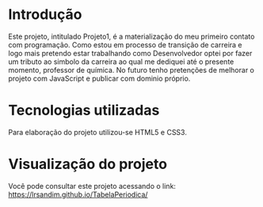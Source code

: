 # Introdução

Este projeto, intitulado Projeto1, é a materialização do meu primeiro contato com programação. Como estou em processo de transição de carreira e logo mais pretendo estar trabalhando como Desenvolvedor optei por fazer um tributo ao simbolo da carreira ao qual me dediquei até o presente momento, professor de química. No futuro tenho pretenções de melhorar o projeto com JavaScript e publicar com dominio próprio.

# Tecnologias utilizadas

Para elaboração do projeto utilizou-se HTML5 e CSS3.

# Visualização do projeto

Você pode consultar este projeto acessando o link: https://lrsandim.github.io/TabelaPeriodica/


